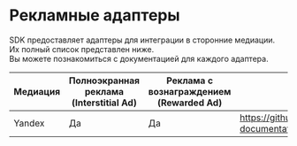 # Рекламные адаптеры

SDK предоставляет адаптеры для интеграции в сторонние медиации.  
Их полный список представлен ниже.   
Вы можете познакомиться с документацией для каждого адаптера.

| Медиация | Полноэкранная реклама (Interstitial Ad) | Реклама с вознаграждением (Rewarded Ad) | Документация |
|----------|-----------------------------------------|-----------------------------------------|--------------|
| Yandex   |                    Да                   |                    Да                   |       https://github.com/YabbiSDKTeam/additional-documentation/blob/master/adapters/YANDEX_ADAPTER.md      |
